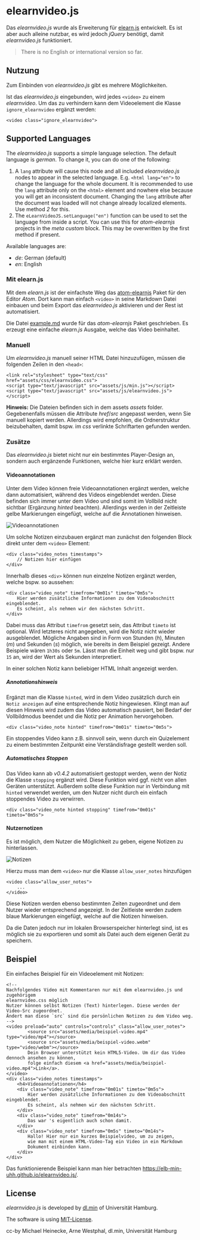 # elearnvideo.js

Das _elearnvideo.js_ wurde als Erweiterung für
[elearn.js](https://github.com/elb-min-uhh/elearn.js) entwickelt.
Es ist aber auch alleine nutzbar, es wird jedoch _jQuery_ benötigt, damit
_elearnvideo.js_ funktioniert.

> There is no English or international version so far.

## Nutzung

Zum Einbinden von _elearnvideo.js_ gibt es mehrere Möglichkeiten.

Ist das _elearnvideo.js_ eingebunden, wird jedes `<video>` zu einem
_elearnvideo_. Um das zu verhindern kann dem Videoelement die Klasse
`ignore_elearnvideo` ergänzt werden:

    <video class="ignore_elearnvideo">

## Supported Languages

The _elearnvideo.js_ supports a simple language selection. The default language
is _german_. To change it, you can do one of the following:

1. A `lang` attribute will cause this node and all included _elearnvideo.js_ nodes to
appear in the selected language. E.g. `<html lang="en">` to change the language
for the whole document. It is recommended to use the `lang` attribute only
on the `<html>` element and nowhere else because you will get an inconsistent
document. Changing the `lang` attribute after the document was
loaded will not change already localized elements. Use method _2_ for this.
2. The `eLearnVideoJS.setLanguage("en")` function can be used to set the language from
inside a script. You can use this for _atom-elearnjs_ projects in the
_meta custom_ block. This may be overwritten by the first method if present.

Available languages are:
* _de_: German (default)
* _en_: English

### Mit elearn.js

Mit dem _elearn.js_ ist der einfachste Weg das
[atom-elearnjs](https://github.com/elb-min-uhh/atom-elearnjs) Paket für
den Editor _Atom_. Dort kann man einfach `<video>` in seine Markdown Datei
einbauen und beim Export das _elearnvideo.js_ aktivieren und der Rest ist
automatisiert.

Die Datei [example.md](/example.md) wurde für das _atom-elearnjs_
Paket geschrieben. Es erzeugt eine einfache _elearn.js_ Ausgabe, welche das
Video beinhaltet.

### Manuell

Um _elearnvideo.js_ manuell seiner HTML Datei hinzuzufügen, müssen die folgenden
Zeilen in den `<head>`:

    <link rel="stylesheet" type="text/css" href="assets/css/elearnvideo.css">
    <script type="text/javascript" src="assets/js/min.js"></script>
    <script type="text/javascript" src="assets/js/elearnvideo.js"></script>

__Hinweis:__ Die Dateien befinden sich in dem assets _assets_ folder.
Gegebenenfalls müssen die Attribute _href_/_src_ angepasst werden, wenn Sie
manuell kopiert werden. Allerdings wird empfohlen, die Ordnerstruktur
beizubehalten, damit bspw. im _css_ verlinkte Schriftarten gefunden werden.

### Zusätze

Das _elearnvideo.js_ bietet nicht nur ein bestimmtes Player-Design an, sondern
auch ergänzende Funktionen, welche hier kurz erklärt werden.

#### Videoannotationen

Unter dem Video können freie Videoannotationen ergänzt werden, welche dann
automatisiert, während des Videos eingeblendet werden. Diese befinden
sich immer unter dem Video und sind somit im Vollbild nicht sichtbar
(Ergänzung _hinted_ beachten). Allerdings werden in der Zeitleiste gelbe
Markierungen eingefügt, welche auf die Annotationen hinweisen.

![Videoannotationen](assets/media/annotationen.png)

Um solche Notizen einzubauen ergänzt man zunächst den folgenden Block direkt
unter dem `<video>` Element:

    <div class="video_notes timestamps">
        // Notizen hier einfügen
    </div>

Innerhalb dieses `<div>` können nun einzelne Notizen ergänzt werden, welche
bspw. so aussehen:

    <div class="video_note" timefrom="0m01s" timeto="0m5s">
        Hier werden zusätzliche Informationen zu dem Videoabschnitt eingeblendet.
        Es scheint, als nehmen wir den nächsten Schritt.
    </div>

Dabei muss das Attribut `timefrom` gesetzt sein, das Attribut `timeto` ist
optional. Wird letzteres nicht angegeben, wird die Notiz nicht wieder
ausgeblendet. Mögliche Angaben sind in Form von Stunden (_h_), Minuten (_m_)
und Sekunden (_s_) möglich, wie bereits in dem Beispiel gezeigt.
Andere Beispiele wären `1h30s` oder `5m`. Lässt man die Einheit weg und gibt
bspw. nur `15` an, wird der Wert als Sekunden interpretiert.

In einer solchen Notiz kann beliebiger HTML Inhalt angezeigt werden.

##### Annotationshinweis

Ergänzt man die Klasse `hinted`, wird in dem Video zusätzlich durch ein
`Notiz anzeigen` auf eine entsprechende Notiz hingewiesen. Klingt man auf
diesen Hinweis wird zudem das Video automatisch pausiert, bei Bedarf der
Vollbildmodus beendet und die Notiz per Animation hervorgehoben.

    <div class="video_note hinted" timefrom="0m01s" timeto="0m5s">

Ein stoppendes Video kann z.B. sinnvoll sein, wenn durch ein Quizelement zu
einem bestimmten Zeitpunkt eine Verständisfrage gestellt werden soll.

##### Automatisches Stoppen

Das Video kann ab _v0.4.2_ automatisiert gestoppt werden, wenn der Notiz die
Klasse `stopping` ergänzt wird. Diese Funktion wird ggf. nicht von allen Geräten
unterstützt. Außerdem sollte diese Funktion nur in Verbindung mit `hinted`
verwendet werden, um den Nutzer nicht durch ein einfach stoppendes Video zu
verwirren.

    <div class="video_note hinted stopping" timefrom="0m01s" timeto="0m5s">

#### Nutzernotizen

Es ist möglich, dem Nutzer die Möglichkeit zu geben, eigene Notizen zu
hinterlassen.

![Notizen](assets/media/notizen.png)

Hierzu muss man dem `<video>` nur die Klasse `allow_user_notes`
hinzufügen

    <video class="allow_user_notes">
        ...
    </video>

Diese Notizen werden ebenso bestimmten Zeiten zugeordnet und dem Nutzer wieder
entsprechend angezeigt. In der Zeitleiste werden zudem blaue Markierungen
eingefügt, welche auf die Notizen hinweisen.

Da die Daten jedoch nur im lokalen Browserspeicher hinterlegt sind, ist es
möglich sie zu exportieren und somit als Datei auch dem eigenen Gerät zu
speichern.

## Beispiel

Ein einfaches Beispiel für ein Videoelement mit Notizen:

    <!--
    Nachfolgendes Video mit Kommentaren nur mit dem elearnvideo.js und zugehörigem
    elearnvideo.css möglich
    Nutzer können selbst Notizen (Text) hinterlegen. Diese werden der Video-Src zugeordnet.
    Ändert man diese `src` sind die persönlichen Notizen zu dem Video weg.
    -->
    <video preload="auto" controls="controls" class="allow_user_notes">
            <source src="assets/media/beispiel-video.mp4" type="video/mp4"></source>
            <source src="assets/media/beispiel-video.webm" type="video/webm"></source>
            Dein Browser unterstützt kein HTML5-Video. Um dir das Video dennoch ansehen zu können,
            folge einfach diesem <a href="assets/media/beispiel-video.mp4">Link</a>.
    </video>
    <div class="video_notes timestamps">
        <h4>Videoannotationen</h4>
        <div class="video_note" timefrom="0m01s" timeto="0m5s">
            Hier werden zusätzliche Informationen zu dem Videoabschnitt eingeblendet.
            Es scheint, als nehmen wir den nächsten Schritt.
        </div>
        <div class="video_note" timefrom="0m14s">
            Das war 's eigentlich auch schon damit.
        </div>
        <div class="video_note" timefrom="0m5s" timeto="0m14s">
            Hallo! Hier nur ein kurzes Beispielvideo, um zu zeigen,
            wie man mit einem HTML-Video-Tag ein Video in ein Markdown
            Dokument einbinden kann.
        </div>
    </div>

Das funktionierende Beispiel kann man hier betrachten
https://elb-min-uhh.github.io/elearnvideo.js/.


## License

_elearnvideo.js_ is developed by
[dl.min](https://www.min.uni-hamburg.de/studium/digitalisierung-lehre/ueber-uns.html)
of Universität Hamburg.

The software is using [MIT-License](http://opensource.org/licenses/mit-license.php).

cc-by Michael Heinecke, Arne Westphal, dl.min, Universität Hamburg
